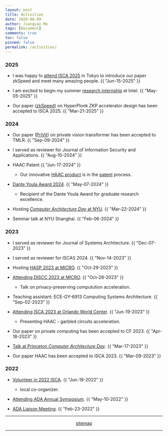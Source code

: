 ```yaml
---
layout: post
title: Activities
date: 2020-08-09
author: Jianqiao Mo
tags: [Document]
comments: true
toc: false
pinned: false
permalink: /activities/
---
```


### 2025
- I was happy to [attend ISCA 2025](https://jqmo.top/activities/2025_ISCA_Tokyo/) in Tokyo to introduce our paper zkSpeed and meet many amazing people. <time>{{ "Jun-15-2025" }}</time>

- I am excited to begin my summer [research internship](https://www.linkedin.com/posts/jianqiao-cambridge-mo_intel-intern-intel4intern-activity-7338724221314887681-3Xf2?utm_source=share&utm_medium=member_desktop&rcm=ACoAADHZVI8B13w59GE-WzfiOWLu2Y4QyrXP96g) at Intel. <time>{{ "May-05-2025" }}</time>

- Our paper ([zkSpeed](https://dl.acm.org/doi/full/10.1145/3695053.3731021)) on HyperPlonk ZKP accelerator design has been accepted to ISCA 2025. <time>{{ "Mar-21-2025" }}</time>

### 2024
- Our paper ([PriVit](https://openreview.net/forum?id=3CmPvcYJnm)) on private vision transformer has been accepted to TMLR. <time>{{ "Sep-09-2024" }}</time>

- I served as reviewer for Journal of Information Security and Applications. <time>{{ "Aug-10-2024" }}</time>

- HAAC Patent <time>{{ "Jun-17-2024" }}</time>
  - Our innovative [HAAC product](https://license.tov.med.nyu.edu/product/hardware-software-co-design-to-accelerate-garble-circuits) is in the [patent](https://patentcenter.uspto.gov/applications/18745706) process.

- [Dante Youla Award 2024](https://jqmo.top/activities/2024_DanteYoulaAward/). <time>{{ "May-07-2024" }}</time>
  - Recipient of the Dante Youla Award for graduate research excellence.

- Hosting [_Computer Architecture Day_ at NYU](https://www.linkedin.com/posts/nyutandonschoolofengineering_nyu-computer-architecture-day-2024-brings-activity-7193001375725682688-Rk0M/?utm_source=share&utm_medium=member_desktop). <time>{{ "Mar-22-2024" }}</time>

- Seminar talk at NYU Shanghai. <time>{{ "Feb-06-2024" }}</time>

### 2023
- I served as reviewer for Journal of Systems Architecture. <time>{{ "Dec-07-2023" }}</time>

- I served as reviewer for ISCAS 2024. <time>{{ "Nov-14-2023" }}</time>

- Hosting [HASP 2023 at MICRO](https://www.haspworkshop.org/2023/organizers.html). <time>{{ "Oct-29-2023" }}</time>

- [Attending DISCC 2023 at MICRO](https://jqmo.top/activities/2023_DISCC/). <time>{{ "Oct-28-2023" }}</time>
  - Talk on privacy-preserving computution acceleration.

- Teaching assistant: ECE-GY-6913 Computing Systems Architecture. <time>{{ "Sep-02-2023" }}</time>

- [Attending ISCA 2023 at Orlando World Center](https://jqmo.top/activities/2023_ISCA_Orlando/). <time>{{ "Jun-19-2023" }}</time>
  - Presenting HAAC - garbled circuits acceleration.

- Our paper on private computing has been accepted to CF 2023. <time>{{ "Apr-18-2023" }}</time>

- [Talk at Princeton _Computer Architecture Day_](https://jqmo.top/activities/2023_PrincetonArchDay/). <time>{{ "Mar-17-2023" }}</time>

- Our paper HAAC has been accepted to ISCA 2023. <time>{{ "Mar-09-2023" }}</time>

### 2022
- [Volunteer in 2022 ISCA](https://jqmo.top/activities/2022_ISCA_volunteer/). <time>{{ "Jun-18-2022" }}</time>
  - local co-organizer.

- [Attending ADA Annual Symposium](https://jqmo.top/activities/2022_ADA_symposium/). <time>{{ "May-10-2022" }}</time>

- [ADA Liaison Meeting](https://jqmo.top/activities/2022_ADA_liaison_meeting/). <time>{{ "Feb-23-2022" }}</time>


***

<div style="text-align: center;">
<a href="https://jqmo.top/sitemap.xml">sitemap</a>
</div>

***
